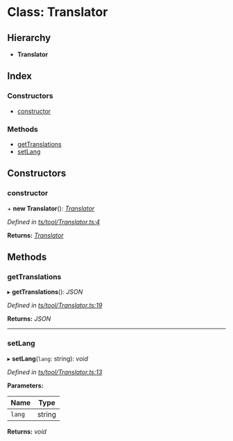 
# Class: Translator

## Hierarchy

* **Translator**

## Index

### Constructors

* [constructor](translator.md#constructor)

### Methods

* [getTranslations](translator.md#gettranslations)
* [setLang](translator.md#setlang)

## Constructors

###  constructor

\+ **new Translator**(): *[Translator](translator.md)*

*Defined in [ts/tool/Translator.ts:4](https://github.com/easy-pwa/easy-pwa-js/blob/1839738/src/ts/tool/Translator.ts#L4)*

**Returns:** *[Translator](translator.md)*

## Methods

###  getTranslations

▸ **getTranslations**(): *JSON*

*Defined in [ts/tool/Translator.ts:19](https://github.com/easy-pwa/easy-pwa-js/blob/1839738/src/ts/tool/Translator.ts#L19)*

**Returns:** *JSON*

___

###  setLang

▸ **setLang**(`lang`: string): *void*

*Defined in [ts/tool/Translator.ts:13](https://github.com/easy-pwa/easy-pwa-js/blob/1839738/src/ts/tool/Translator.ts#L13)*

**Parameters:**

Name | Type |
------ | ------ |
`lang` | string |

**Returns:** *void*
